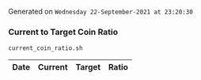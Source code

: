 Generated on `Wednesday 22-September-2021 at 23:20:30`

### Current to Target Coin Ratio
`current_coin_ratio.sh`

Date|Current|Target|Ratio
---|---|---|---
